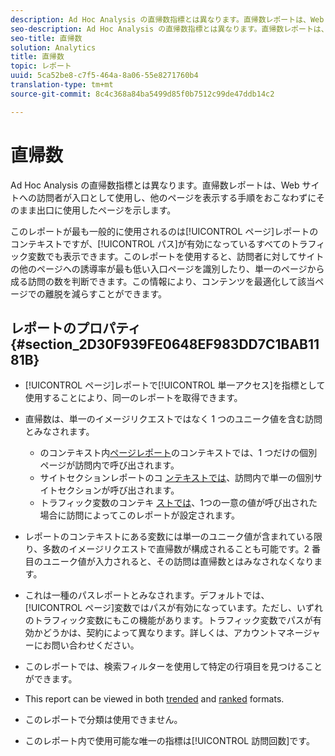 ```yaml
---
description: Ad Hoc Analysis の直帰数指標とは異なります。直帰数レポートは、Web サイトへの訪問者が入口として使用し、他のページを表示する手順をおこなわずにそのまま出口に使用したページを示します。
seo-description: Ad Hoc Analysis の直帰数指標とは異なります。直帰数レポートは、Web サイトへの訪問者が入口として使用し、他のページを表示する手順をおこなわずにそのまま出口に使用したページを示します。
seo-title: 直帰数
solution: Analytics
title: 直帰数
topic: レポート
uuid: 5ca52be8-c7f5-464a-8a06-55e8271760b4
translation-type: tm+mt
source-git-commit: 8c4c368a84ba5499d85f0b7512c99de47ddb14c2

---
```



# 直帰数

Ad Hoc Analysis の直帰数指標とは異なります。直帰数レポートは、Web サイトへの訪問者が入口として使用し、他のページを表示する手順をおこなわずにそのまま出口に使用したページを示します。

このレポートが最も一般的に使用されるのは[!UICONTROL ページ]レポートのコンテキストですが、[!UICONTROL パス]が有効になっているすべてのトラフィック変数でも表示できます。このレポートを使用すると、訪問者に対してサイトの他のページヘの誘導率が最も低い入口ページを識別したり、単一のページから成る訪問の数を判断できます。この情報により、コンテンツを最適化して該当ページでの離脱を減らすことができます。

## レポートのプロパティ {#section_2D30F939FE0648EF983DD7C1BAB1181B}

* [!UICONTROL ページ]レポートで[!UICONTROL 単一アクセス]を指標として使用することにより、同一のレポートを取得できます。

* 直帰数は、単一のイメージリクエストではなく 1 つのユニーク値を含む訪問とみなされます。

   * のコンテキスト内[ページレポート](/help/components/c-variables/dimensionslist/reports-pages.md)のコンテキストでは、1 つだけの個別ページが訪問内で呼び出されます。
   * サイトセクションレポートのコ [ンテキストでは](/help/components/c-variables/dimensionslist/reports-site-sections.md)、訪問内で単一の個別サイトセクションが呼び出されます。
   * トラフィック変数のコンテキ [ストでは](/help/admin/admin/c-traffic-variables/traffic-var.md)、1つの一意の値が呼び出された場合に訪問によってこのレポートが設定されます。

* レポートのコンテキストにある変数には単一のユニーク値が含まれている限り、多数のイメージリクエストで直帰数が構成されることも可能です。2 番目のユニーク値が入力されると、その訪問は直帰数とはみなされなくなります。
* これは一種のパスレポートとみなされます。デフォルトでは、[!UICONTROL ページ]変数ではパスが有効になっています。ただし、いずれのトラフィック変数にもこの機能があります。トラフィック変数でパスが有効かどうかは、契約によって異なります。詳しくは、アカウントマネージャーにお問い合わせください。
* このレポートでは、検索フィルターを使用して特定の行項目を見つけることができます。
* This report can be viewed in both [trended](/help/components/c-variables/dimensionslist/reports-types.md) and [ranked](/help/components/c-variables/dimensionslist/reports-types.md) formats.

* このレポートで分類は使用できません。
* このレポート内で使用可能な唯一の指標は[!UICONTROL 訪問回数]です。

